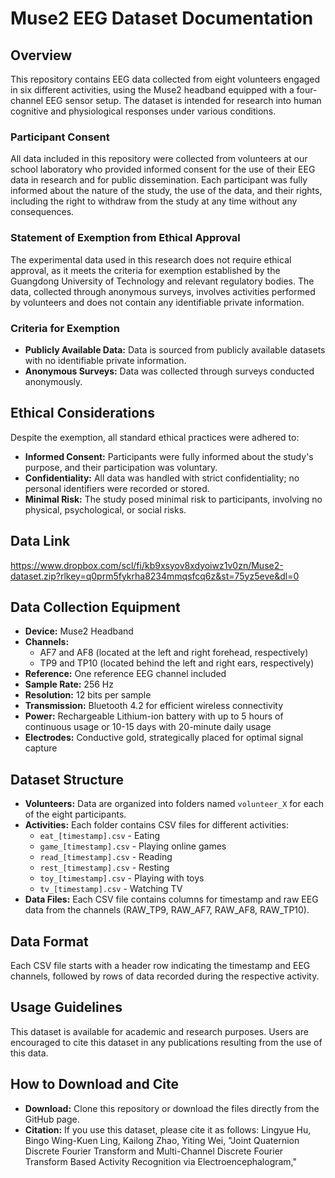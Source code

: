 # Muse2 EEG Dataset Documentation

## Overview
This repository contains EEG data collected from eight volunteers engaged in six different activities, using the Muse2 headband equipped with a four-channel EEG sensor setup. The dataset is intended for research into human cognitive and physiological responses under various conditions.

### Participant Consent
All data included in this repository were collected from volunteers at our school laboratory who provided informed consent for the use of their EEG data in research and for public dissemination. Each participant was fully informed about the nature of the study, the use of the data, and their rights, including the right to withdraw from the study at any time without any consequences.

### Statement of Exemption from Ethical Approval
The experimental data used in this research does not require ethical approval, as it meets the criteria for exemption established by the Guangdong University of Technology and relevant regulatory bodies. The data, collected through anonymous surveys, involves activities performed by volunteers and does not contain any identifiable private information.

### Criteria for Exemption
- **Publicly Available Data:** Data is sourced from publicly available datasets with no identifiable private information.
- **Anonymous Surveys:** Data was collected through surveys conducted anonymously.

## Ethical Considerations
Despite the exemption, all standard ethical practices were adhered to:
- **Informed Consent:** Participants were fully informed about the study's purpose, and their participation was voluntary.
- **Confidentiality:** All data was handled with strict confidentiality; no personal identifiers were recorded or stored.
- **Minimal Risk:** The study posed minimal risk to participants, involving no physical, psychological, or social risks.

## Data Link
https://www.dropbox.com/scl/fi/kb9xsyov8xdyoiwz1v0zn/Muse2-dataset.zip?rlkey=q0prm5fykrha8234mmqsfcq6z&st=75yz5eve&dl=0

## Data Collection Equipment
- **Device:** Muse2 Headband
- **Channels:**
  - AF7 and AF8 (located at the left and right forehead, respectively)
  - TP9 and TP10 (located behind the left and right ears, respectively)
- **Reference:** One reference EEG channel included
- **Sample Rate:** 256 Hz
- **Resolution:** 12 bits per sample
- **Transmission:** Bluetooth 4.2 for efficient wireless connectivity
- **Power:** Rechargeable Lithium-ion battery with up to 5 hours of continuous usage or 10-15 days with 20-minute daily usage
- **Electrodes:** Conductive gold, strategically placed for optimal signal capture

## Dataset Structure
- **Volunteers:** Data are organized into folders named `volunteer_X` for each of the eight participants.
- **Activities:** Each folder contains CSV files for different activities:
  - `eat_[timestamp].csv` - Eating
  - `game_[timestamp].csv` - Playing online games
  - `read_[timestamp].csv` - Reading
  - `rest_[timestamp].csv` - Resting
  - `toy_[timestamp].csv` - Playing with toys
  - `tv_[timestamp].csv` - Watching TV
- **Data Files:** Each CSV file contains columns for timestamp and raw EEG data from the channels (RAW_TP9, RAW_AF7, RAW_AF8, RAW_TP10).

## Data Format
Each CSV file starts with a header row indicating the timestamp and EEG channels, followed by rows of data recorded during the respective activity.

## Usage Guidelines
This dataset is available for academic and research purposes. Users are encouraged to cite this dataset in any publications resulting from the use of this data.

## How to Download and Cite
- **Download:** Clone this repository or download the files directly from the GitHub page.
- **Citation:** If you use this dataset, please cite it as follows:
Lingyue Hu, Bingo Wing-Kuen Ling, Kailong Zhao, Yiting Wei, "Joint Quaternion Discrete Fourier Transform and Multi-Channel Discrete Fourier Transform Based Activity Recognition via Electroencephalogram," 
